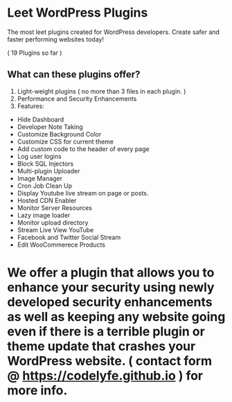 # Leet WordPress Plugins
 The most leet plugins created for WordPress developers. Create safer and faster performing websites today! 

 ( 19 Plugins so far )

## What can these plugins offer?

1. Light-weight plugins ( no more than 3 files in each plugin. )
2. Performance and Security Enhancements
3. Features:
- Hide Dashboard
- Developer Note Taking
- Customize Background Color
- Customize CSS for current theme
- Add custom code to the header of every page
- Log user logins
- Block SQL Injectors
- Multi-plugin Uploader
- Image Manager
- Cron Job Clean Up
- Display Youtube live stream on page or posts.
- Hosted CDN Enabler
- Monitor Server Resources
- Lazy image loader
- Monitor upload directory
- Stream Live View YouTube
- Facebook and Twitter Social Stream
- Edit WooCommerece Products

# We offer a plugin that allows you to enhance your security using newly developed security enhancements as well as keeping any website going even if there is a terrible plugin or theme update that crashes your WordPress website. ( contact form @ https://codelyfe.github.io ) for more info.
